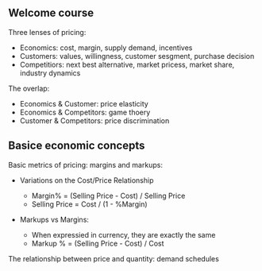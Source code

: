 ## Welcome course
Three lenses of pricing:
- Economics: cost, margin, supply demand, incentives
- Customers: values, willingness, customer sesgment, purchase decision
- Competitiors: next best alternative, market pricess, market share, industry dynamics

The overlap:
- Economics & Customer: price elasticity
- Economics & Competitors: game thoery
- Customer & Competitors: price discrimination

## Basice economic concepts
Basic metrics of pricing: margins and markups:
- Variations on the Cost/Price Relationship
  - Margin% = (Selling Price - Cost) / Selling Price
  - Selling Price = Cost / (1 - %Margin)

- Markups vs Margins:
  - When expressied in currency, they are exactly the same
  - Markup % =  (Selling Price - Cost) / Cost

The relationship between price and quantity: demand schedules
